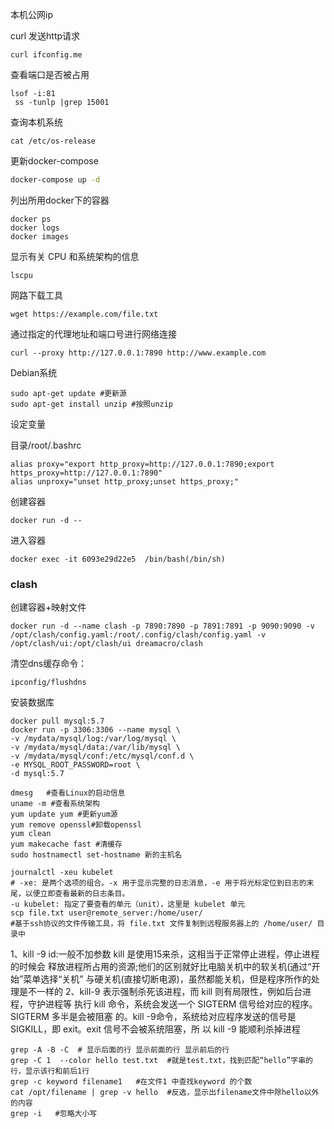 本机公网ip

curl 发送http请求

```shell
curl ifconfig.me
```

查看端口是否被占用

```shell
lsof -i:81
 ss -tunlp |grep 15001
```

查询本机系统

```shell
cat /etc/os-release
```

更新docker-compose

```sh
docker-compose up -d
```

列出所用docker下的容器

```shell
docker ps
docker logs
docker images
```

显示有关 CPU 和系统架构的信息

```shell
lscpu
```

网路下载工具

```shell
wget https://example.com/file.txt
```

通过指定的代理地址和端口号进行网络连接

```shell
curl --proxy http://127.0.0.1:7890 http://www.example.com
```

Debian系统

```shell
sudo apt-get update #更新源
sudo apt-get install unzip #按照unzip
```

设定变量

目录/root/.bashrc

```shell
alias proxy="export http_proxy=http://127.0.0.1:7890;export https_proxy=http://127.0.0.1:7890"
alias unproxy="unset http_proxy;unset https_proxy;"
```

创建容器

```shell
docker run -d --
```

进入容器

```shell
docker exec -it 6093e29d22e5  /bin/bash(/bin/sh) 
```

### clash

创建容器+映射文件

```shell
docker run -d --name clash -p 7890:7890 -p 7891:7891 -p 9090:9090 -v /opt/clash/config.yaml:/root/.config/clash/config.yaml -v /opt/clash/ui:/opt/clash/ui dreamacro/clash
```

清空dns缓存命令：

```shell
ipconfig/flushdns
```

安装数据库

```shell
docker pull mysql:5.7
docker run -p 3306:3306 --name mysql \
-v /mydata/mysql/log:/var/log/mysql \
-v /mydata/mysql/data:/var/lib/mysql \
-v /mydata/mysql/conf:/etc/mysql/conf.d \
-e MYSQL_ROOT_PASSWORD=root \
-d mysql:5.7
```





```shell
dmesg   #查看Linux的启动信息
uname -m #查看系统架构
yum update yum #更新yum源
yum remove openssl#卸载openssl
yum clean
yum makecache fast #清缓存
sudo hostnamectl set-hostname 新的主机名

journalctl -xeu kubelet 
# -xe: 是两个选项的组合。-x 用于显示完整的日志消息，-e 用于将光标定位到日志的末尾，以便立即查看最新的日志条目。
-u kubelet: 指定了要查看的单元（unit），这里是 kubelet 单元
scp file.txt user@remote_server:/home/user/ 
#基于ssh协议的文件传输工具，将 file.txt 文件复制到远程服务器上的 /home/user/ 目录中
```

1、kill -9 id:一般不加参数 kill 是使用15来杀，这相当于正常停止进程，停止进程的时候会
释放进程所占用的资源;他们的区别就好比电脑关机中的软关机(通过“开始”菜单选择“关机”
与硬关机(直接切断电源)，虽然都能关机，但是程序所作的处理是不一样的
2、kill-9 表示强制杀死该进程，而 kill 则有局限性，例如后台进程，守护进程等
执行 kill 命令，系统会发送一个 SIGTERM 信号给对应的程序。SIGTERM 多半是会被阻塞
的。kill -9命令，系统给对应程序发送的信号是 SIGKILL，即 exit。exit 信号不会被系统阻塞，所
以 kill -9 能顺利杀掉进程

```shell
grep -A -B -C  # 显示后面的行 显示前面的行 显示前后的行 
grep -C 1  --color hello test.txt  #就是test.txt，找到匹配“hello”字串的行，显示该行和前后1行
grep -c keyword filename1   #在文件1 中查找keyword 的个数
cat /opt/filename | grep -v hello  #反选，显示出filename文件中除hello以外的内容   
grep -i   #忽略大小写
```

